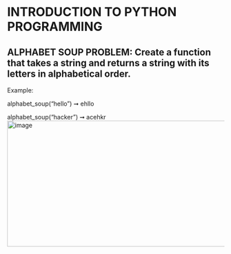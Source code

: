 # INTRODUCTION TO PYTHON PROGRAMMING
## ALPHABET SOUP PROBLEM: Create a function that takes a string and returns a string with its letters in alphabetical order.
Example:

alphabet_soup(“hello”) ➞ ehllo

alphabet_soup(“hacker”) ➞ acehkr
<img width="1141" height="292" alt="image" src="https://github.com/user-attachments/assets/c90a12eb-17de-4e35-b1d0-905847cbb013" />
